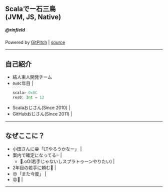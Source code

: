 ## Scalaでー石三鳥<br>(JVM, JS, Native)
##### @rinfield

Powered by <a href="https://gitpitch.com/" target="_blank">GitPitch</a> |
<a href="https://github.com/rinfield" target="_blank">source</a>

---

## 自己紹介

- 結人束人開発チーム
- `0x0C`年目 |
  ```scala
  scala> 0x0C
  res0: Int = 12
  ```
<!-- .element: class="fragment" -->
- Scalaおじさん(Since 2010) |
- GitHubおじさん(Since 2011) |

---

## なぜここに？

- 小田さんに😁「LTやろうかなー」 |
- 案内で確定になってる💦 |
  - 🤔.oO(若手じゃないしスプラトゥーンやりたい) |
- 2年目の若手に頼む🙏 |
- 😒「また今度」 |
- 😡💢 |

---
